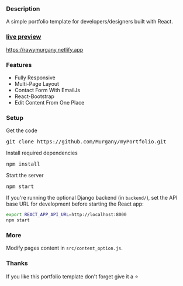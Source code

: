 ### Description

A simple portfolio template for developers/designers built with React. 

### [live preview](https://rawymurgany.netlify.app/)

https://rawymurgany.netlify.app

### Features

- Fully Responsive
- Multi-Page Layout
- Contact Form With EmailJs
- React-Bootstrap
- Edit Content From One Place

### Setup

Get the code

<pre>git clone https://github.com/Murgany/myPortfolio.git</pre>
 
Install required dependencies

<pre>npm install</pre>


Start the server

<pre>npm start</pre>

If you're running the optional Django backend (in `backend/`), set the API base URL for development before starting the React app:

```bash
export REACT_APP_API_URL=http://localhost:8000
npm start
```

### More

Modify pages content in  `src/content_option.js`.

### Thanks

If you like this portfolio template don't forget give it a ⭐ 
